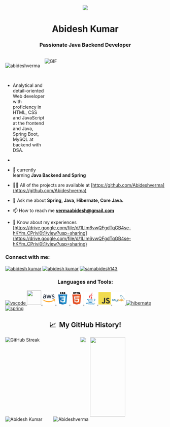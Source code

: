 <p align="center">
  <img src="https://capsule-render.vercel.app/api?type=waving&color=gradient&text=Hello!&height=150&section=header"/>
</p>

<h1 align="center">Abidesh Kumar</h1>

<h3 align="center">Passionate Java Backend Developer</h3>
</br>
<img align="right" alt="GIF" src="https://github.com/abhisheknaiidu/abhisheknaiidu/blob/master/code.gif?raw=true" width="380" height="350" />
<p align="left"> <img src="https://komarev.com/ghpvc/?username=abideshverma&label=Profile%20views&color=0e75b6&style=flat" alt="abideshverma" /> </p>

<p align="left"> <a href="https://twitter.com/" target="blank"><img src="https://img.shields.io/twitter/follow/?logo=twitter&style=for-the-badge" alt="" /></a> </p>

- Analytical and detail-oriented Web developer with proficiency in HTML, CSS and JavaScript at the frontend and Java, Spring Boot, MySQL at backend with DSA.
- 
- 🌱 currently learning **Java Backend and Spring**

- 👨‍💻 All of the projects are available at [https://github.com/Abideshverma](https://github.com/Abideshverma)

- 💬 Ask me about **Spring, Java, Hibernate, Core Java.**

- 📫 How to reach me **vermaabidesh@gmail.com**

- 📄 Know about my experiences [https://drive.google.com/file/d/1LIm6vwQFgdTqGB4se-hKYm_CPrivi0t1/view?usp=sharing](https://drive.google.com/file/d/1LIm6vwQFgdTqGB4se-hKYm_CPrivi0t1/view?usp=sharing)

<h3 align="left">Connect with me:</h3>

<a href="https://linkedin.com/in/abidesh kumar" target="blank"><img align="center" src="https://raw.githubusercontent.com/rahuldkjain/github-profile-readme-generator/master/src/images/icons/Social/linked-in-alt.svg" alt="abidesh kumar" height="30" width="40" /></a>
<a href="https://www.hackerrank.com/abidesh kumar" target="blank"><img align="center" src="https://raw.githubusercontent.com/rahuldkjain/github-profile-readme-generator/master/src/images/icons/Social/hackerrank.svg" alt="abidesh kumar" height="30" width="40" /></a>
<a href="https://www.leetcode.com/samabidesh143" target="blank"><img align="center" src="https://raw.githubusercontent.com/rahuldkjain/github-profile-readme-generator/master/src/images/icons/Social/leet-code.svg" alt="samabidesh143" height="30" width="40" /></a>
</p>

<h3 align="center">Languages and Tools:</h3>
<p align="left">
  <a href="https://aws.amazon.com" target="_blank" rel="noreferrer">
    <img src="https://cdn.jsdelivr.net/gh/devicons/devicon/icons/vscode/vscode-original.svg" alt="vscode" width="45" height="45"/>
  </a>
  <a href="https://www.jetbrains.com/idea/" target="_blank" rel="noreferrer">
    <img src="https://upload.wikimedia.org/wikipedia/commons/thumb/9/9c/IntelliJ_IDEA_Icon.svg/1200px-IntelliJ_IDEA_Icon.svg.png" width="45" height="45"/>
  </a>
  <a href="https://aws.amazon.com" target="_blank" rel="noreferrer">
    <img src="https://raw.githubusercontent.com/devicons/devicon/master/icons/amazonwebservices/amazonwebservices-original-wordmark.svg" alt="aws" width="40" height="40"/>
  </a>
  <a href="https://www.w3schools.com/css/" target="_blank" rel="noreferrer">
    <img src="https://raw.githubusercontent.com/devicons/devicon/master/icons/css3/css3-original-wordmark.svg" alt="css3" width="40" height="40"/>
  </a>
  <a href="https://www.w3.org/html/" target="_blank" rel="noreferrer">
    <img src="https://raw.githubusercontent.com/devicons/devicon/master/icons/html5/html5-original-wordmark.svg" alt="html5" width="40" height="40"/>
  </a>
  <a href="https://www.java.com" target="_blank" rel="noreferrer">
    <img src="https://raw.githubusercontent.com/devicons/devicon/master/icons/java/java-original.svg" alt="java" width="40" height="40"/>
  </a>
  <a href="https://developer.mozilla.org/en-US/docs/Web/JavaScript" target="_blank" rel="noreferrer">
    <img src="https://raw.githubusercontent.com/devicons/devicon/master/icons/javascript/javascript-original.svg" alt="javascript" width="40" height="40"/>
  </a>
  <a href="https://www.mysql.com/" target="_blank" rel="noreferrer">
    <img src="https://raw.githubusercontent.com/devicons/devicon/master/icons/mysql/mysql-original-wordmark.svg" alt="mysql" width="40" height="40"/>
  </a>
  <a href="https://hibernate.org/orm/documentation/6.0/" target="_blank" rel="noreferrer">
    <img src="https://www.vectorlogo.zone/logos/hibernate/hibernate-icon.svg" alt="hibernate" width="40" height="40"/>
  </a>
  <a href="https://spring.io/" target="_blank" rel="noreferrer">
    <img src="https://www.vectorlogo.zone/logos/springio/springio-icon.svg" alt="spring" width="40" height="40"/>
  </a>
</p>

<h2 align="center">📈 &nbsp;My GitHub History!</h2>
<div>
  <img align="left" src="https://github-readme-streak-stats.herokuapp.com/?user=Abideshverma&theme=radical" alt="GitHub Streak" height="250px" width="47%" />
  <img align="right" src="https://github-readme-stats.vercel.app/api?username=Abideshverma&show_icons=true&theme=radical" height="250px" width="47%"/>
</div>
<div>
  <img align="left" src="https://github-readme-stats.vercel.app/api/top-langs/?username=Abideshverma&theme=radical&langs_count=8" alt="Abidesh Kumar" height="230px" width="25%" />
  <img img align="right" src="https://github-profile-summary-cards.vercel.app/api/cards/profile-details?username=Abideshverma&theme=radical" alt="Abideshverma" height="220px" 
  width="70%"/>
  <div>









 



![](./profile-3d-contrib/profile-night-green.svg)
